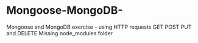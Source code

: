# Mongoose-MongoDB-
Mongoose and MongoDB exercise - using HTTP requests GET POST PUT and DELETE 
Missing node_modules folder 
